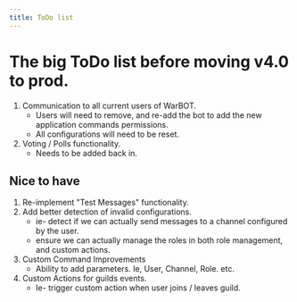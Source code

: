 ```yaml
---
title: ToDo list
---
```


# The big ToDo list before moving v4.0 to prod.

1. Communication to all current users of WarBOT.
    * Users will need to remove, and re-add the bot to add the new application commands permissions.
    * All configurations will need to be reset.
2. Voting / Polls functionality.
    * Needs to be added back in.


## Nice to have

1. Re-implement "Test Messages" functionality.
2. Add better detection of invalid configurations. 
    * ie- detect if we can actually send messages to a channel configured by the user.
    * ensure we can actually manage the roles in both role management, and custom actions.
3. Custom Command Improvements
    * Ability to add parameters. Ie, User, Channel, Role. etc.
4. Custom Actions for guilds events.
    * Ie- trigger custom action when user joins / leaves guild.